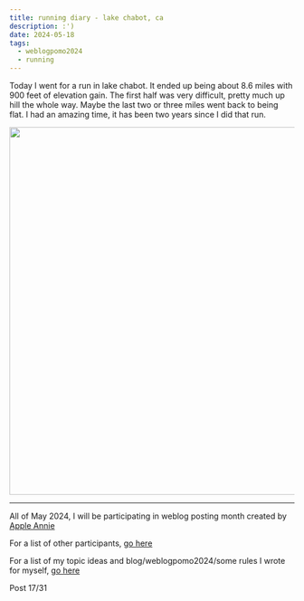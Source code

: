 ```yaml
---
title: running diary - lake chabot, ca
description: :')
date: 2024-05-18
tags:
  - weblogpomo2024
  - running
---
```


Today I went for a run in lake chabot. It ended up being about 8.6 miles with 900 feet of elevation gain. The first half was very difficult, pretty much up hill the whole way. Maybe the last two or three miles went back to being flat. I had an amazing time, it has been two years since I did that run. 

<img src="/img/lakechabot.png" width="650px">

---
All of May 2024, I will be participating in weblog posting month created by <a href="https://weblog.anniegreens.lol/weblog-posting-month-2024">Apple Annie</a>

For a list of other participants, <a href="https://weblog.anniegreens.lol/weblog-posting-month-2024/participators">go here</a>

For a list of my topic ideas and blog/weblogpomo2024/some rules I wrote for myself, <a href="/blog/weblogpomo2024">go here</a>

Post 17/31